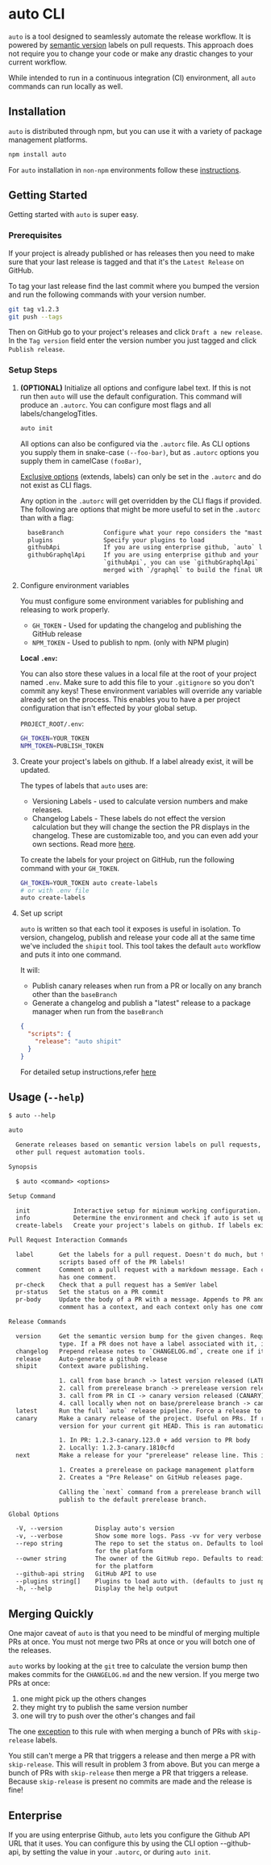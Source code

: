 # auto CLI

`auto` is a tool designed to seamlessly automate the release workflow.
It is powered by [semantic version](https://semver.org/) labels on pull requests.
This approach does not require you to change your code or make any drastic changes to your current workflow.

While intended to run in a continuous integration (CI) environment, all `auto` commands can run locally as well.

## Installation

`auto` is distributed through npm, but you can use it with a variety of package management platforms.

```sh
npm install auto
```

For `auto` installation in `non-npm` environments follow these [instructions](https://intuit.github.io/auto/pages/non-npm.html#installation).

## Getting Started

Getting started with `auto` is super easy.

### Prerequisites

If your project is already published or has releases then you need to make sure that your last release is tagged and that it's the `Latest Release` on GitHub.

To tag your last release find the last commit where you bumped the version and run the following commands with your version number.

```sh
git tag v1.2.3
git push --tags
```

Then on GitHub go to your project's releases and click `Draft a new release`.
In the `Tag version` field enter the version number you just tagged and click `Publish release`.

### Setup Steps

1. **(OPTIONAL)** Initialize all options and configure label text.
   If this is not run then `auto` will use the default configuration.
   This command will produce an `.autorc`.
   You can configure most flags and all labels/changelogTitles.

   ```sh
   auto init
   ```

   All options can also be configured via the `.autorc` file.
   As CLI options you supply them in snake-case `(--foo-bar)`, but as `.autorc` options you supply them in camelCase `(fooBar)`,

   [Exclusive options](https://intuit.github.io/auto/pages/autorc.html#exclusive) (extends, labels) can only be set in the `.autorc` and do not exist as CLI flags.

   Any option in the `.autorc` will get overridden by the CLI flags if provided.
   The following are options that might be more useful to set in the `.autorc` than with a flag:

   ```txt
     baseBranch           Configure what your repo considers the "master" branch.
     plugins              Specify your plugins to load
     githubApi            If you are using enterprise github, `auto` lets you configure the github API URL that it uses.
     githubGraphqlApi     If you are using enterprise github and your company hosts the graphql at some other URL than the
                          `githubApi`, you can use `githubGraphqlApi` to set the base path for `auto`. The `githubGraphqlApi` gets
                          merged with `/graphql` to build the final URL.
   ```

2. Configure environment variables

   You must configure some environment variables for publishing and releasing to work properly.

   - `GH_TOKEN` - Used for updating the changelog and publishing the GitHub release
   - `NPM_TOKEN` - Used to publish to npm. (only with NPM plugin)

   **Local `.env`:**

   You can also store these values in a local file at the root of your project named `.env`.
   Make sure to add this file to your `.gitignore` so you don't commit any keys!
   These environment variables will override any variable already set on the process.
   This enables you to have a per project configuration that isn't effected by your global setup.

   `PROJECT_ROOT/.env`:

   ```sh
   GH_TOKEN=YOUR_TOKEN
   NPM_TOKEN=PUBLISH_TOKEN
   ```

3. Create your project's labels on github. If a label already exist, it will be updated.

   The types of labels that `auto` uses are:

   - Versioning Labels - used to calculate version numbers and make releases.
   - Changelog Labels - These labels do not effect the version calculation but they will change the section the PR displays in the changelog.
     These are customizable too, and you can even add your own sections. Read more [here](https://intuit.github.io/auto/pages/autorc.html#changelog-titles).

   To create the labels for your project on GitHub, run the following command with your `GH_TOKEN`.

   ```sh
   GH_TOKEN=YOUR_TOKEN auto create-labels
   # or with .env file
   auto create-labels
   ```

4. Set up script

   `auto` is written so that each tool it exposes is useful in isolation. 
   To version, changelog, publish and release your code all at the same time we've included the `shipit` tool.
   This tool takes the default `auto` workflow and puts it into one command.

   It will:

   - Publish canary releases when run from a PR or locally on any branch other than the `baseBranch`
   - Generate a changelog and publish a "latest" release to a package manager when run from the `baseBranch`

   ```json
   {
     "scripts": {
       "release": "auto shipit"
     }
   }
   ```

   For detailed setup instructions,refer [here](https://intuit.github.io/auto/pages/getting-started.html#detailed-setup)

## Usage (`--help`)

```txt
$ auto --help

auto

  Generate releases based on semantic version labels on pull requests, and
  other pull request automation tools.

Synopsis

  $ auto <command> <options>

Setup Command

  init            Interactive setup for minimum working configuration.
  info            Determine the environment and check if auto is set up correctly
  create-labels   Create your project's labels on github. If labels exist it will update them.

Pull Request Interaction Commands

  label       Get the labels for a pull request. Doesn't do much, but the return value lets you write you own
              scripts based off of the PR labels!
  comment     Comment on a pull request with a markdown message. Each comment has a context, and each context only
              has one comment.
  pr-check    Check that a pull request has a SemVer label
  pr-status   Set the status on a PR commit
  pr-body     Update the body of a PR with a message. Appends to PR and will not overwrite user content. Each
              comment has a context, and each context only has one comment.

Release Commands

  version     Get the semantic version bump for the given changes. Requires all PRs to have labels for the change
              type. If a PR does not have a label associated with it, it will default to `patch`.
  changelog   Prepend release notes to `CHANGELOG.md`, create one if it doesn't exist, and commit the changes.
  release     Auto-generate a github release
  shipit      Context aware publishing.

              1. call from base branch -> latest version released (LATEST)
              2. call from prerelease branch -> prerelease version released (NEXT)
              3. call from PR in CI -> canary version released (CANARY)
              4. call locally when not on base/prerelease branch -> canary version released (CANARY)
  latest      Run the full `auto` release pipeline. Force a release to latest and bypass `shipit` safeguards.
  canary      Make a canary release of the project. Useful on PRs. If ran locally, `canary` will release a canary
              version for your current git HEAD. This is ran automatically from "shipit".

              1. In PR: 1.2.3-canary.123.0 + add version to PR body
              2. Locally: 1.2.3-canary.1810cfd
  next        Make a release for your "prerelease" release line. This is ran automatically from "shipit".

              1. Creates a prerelease on package management platform
              2. Creates a "Pre Release" on GitHub releases page.

              Calling the `next` command from a prerelease branch will publish a prerelease, otherwise it will
              publish to the default prerelease branch.

Global Options

  -V, --version         Display auto's version
  -v, --verbose         Show some more logs. Pass -vv for very verbose logs.
  --repo string         The repo to set the status on. Defaults to looking in the package definition
                        for the platform
  --owner string        The owner of the GitHub repo. Defaults to reading from the package definition
                        for the platform
  --github-api string   GitHub API to use
  --plugins string[]    Plugins to load auto with. (defaults to just npm)
  -h, --help            Display the help output
```

## Merging Quickly

One major caveat of `auto` is that you need to be mindful of merging multiple PRs at once. You must not merge two PRs at once or you will botch one of the releases.

`auto` works by looking at the `git` tree to calculate the version bump then makes commits for the `CHANGELOG.md` and the new version. If you merge two PRs at once:

1. one might pick up the others changes
2. they might try to publish the same version number
3. one will try to push over the other's changes and fail

The one [exception](https://intuit.github.io/auto/pages/quick-merge.html#with-skip-release) to this rule with when merging a bunch of PRs with `skip-release` labels.

You still can't merge a PR that triggers a release and then merge a PR with `skip-release`. This will result in problem 3 from above.
But you can merge a bunch of PRs with `skip-release` then merge a PR that triggers a release.
Because `skip-release` is present no commits are made and the release is fine!

## Enterprise

If you are using enterprise Github, `auto` lets you configure the Github API URL that it uses. You can configure this by using the CLI option --github-api, by setting the value in your `.autorc`, or during `auto init`.
